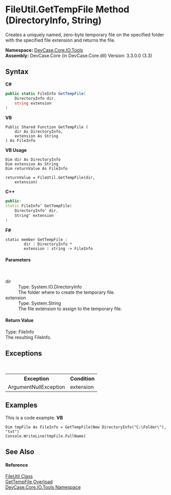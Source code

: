 # FileUtil.GetTempFile Method (DirectoryInfo, String)
 

Creates a uniquely named, zero-byte temporary file on the specified folder with the specified file extension and returns the file.

**Namespace:**&nbsp;<a href="N_DevCase_Core_IO_Tools">DevCase.Core.IO.Tools</a><br />**Assembly:**&nbsp;DevCase.Core (in DevCase.Core.dll) Version: 3.3.0.0 (3.3)

## Syntax

**C#**<br />
``` C#
public static FileInfo GetTempFile(
	DirectoryInfo dir,
	string extension
)
```

**VB**<br />
``` VB
Public Shared Function GetTempFile ( 
	dir As DirectoryInfo,
	extension As String
) As FileInfo
```

**VB Usage**<br />
``` VB Usage
Dim dir As DirectoryInfo
Dim extension As String
Dim returnValue As FileInfo

returnValue = FileUtil.GetTempFile(dir, 
	extension)
```

**C++**<br />
``` C++
public:
static FileInfo^ GetTempFile(
	DirectoryInfo^ dir, 
	String^ extension
)
```

**F#**<br />
``` F#
static member GetTempFile : 
        dir : DirectoryInfo * 
        extension : string -> FileInfo 

```


#### Parameters
&nbsp;<dl><dt>dir</dt><dd>Type: System.IO.DirectoryInfo<br />The folder where to create the temporary file.</dd><dt>extension</dt><dd>Type: System.String<br />The file extension to assign to the temporary file.</dd></dl>

#### Return Value
Type: FileInfo<br />The resulting FileInfo.

## Exceptions
&nbsp;<table><tr><th>Exception</th><th>Condition</th></tr><tr><td>ArgumentNullException</td><td>extension</td></tr></table>

## Examples
This is a code example. 
**VB**<br />
``` VB
Dim tmpFile As FileInfo = GetTempFile(New DirectoryInfo("C:\Folder\"), "txt")
Console.WriteLine(tmpFile.FullName)
```


## See Also


#### Reference
<a href="T_DevCase_Core_IO_Tools_FileUtil">FileUtil Class</a><br /><a href="Overload_DevCase_Core_IO_Tools_FileUtil_GetTempFile">GetTempFile Overload</a><br /><a href="N_DevCase_Core_IO_Tools">DevCase.Core.IO.Tools Namespace</a><br />